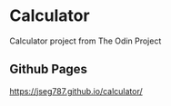 # Calculator
Calculator project from The Odin Project

## Github Pages
https://jseg787.github.io/calculator/